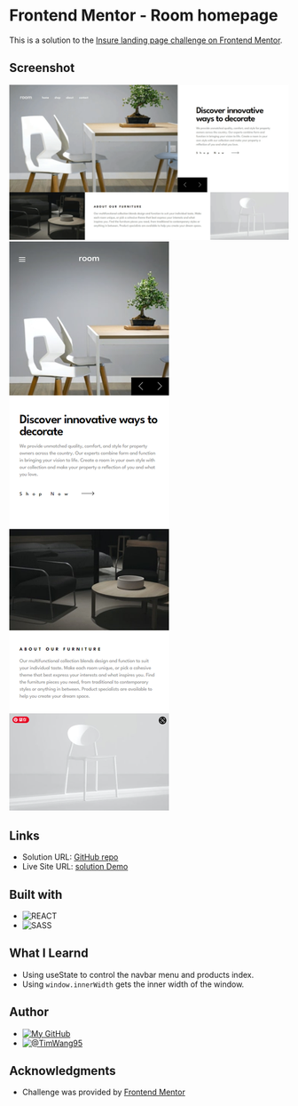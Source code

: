 # Frontend Mentor - Room homepage

This is a solution to the [Insure landing page challenge on Frontend Mentor](https://www.frontendmentor.io/challenges/insure-landing-page-uTU68JV8). 

## Screenshot

![screenshot1](./public/screenshot.gif)
![screenshot2](./public/screenshot2.png)

## Links

- Solution URL: [GitHub repo](https://github.com/TimWang95/room-homepage)
- Live Site URL: [solution Demo](https://main--radiant-dusk-efc6d4.netlify.app/#home)


## Built with
- ![REACT](https://camo.githubusercontent.com/23ffa6f1c3fd28afe74a4aef1de92971625bcefaecb3b241ad8d57a63f9dc823/68747470733a2f2f696d672e736869656c64732e696f2f62616467652f2d52656163742d2532333430346435393f7374796c653d666f722d7468652d6261646765266c6f676f3d7265616374)
- ![SASS](https://camo.githubusercontent.com/8849f369ac031cc842a4ab4248c7f7db6a4b593cad1f2d1c01d3aeb6f0f8dca7/68747470733a2f2f696d672e736869656c64732e696f2f62616467652f536173732d4343363639393f7374796c653d666f722d7468652d6261646765266c6f676f3d73617373266c6f676f436f6c6f723d7768697465)

## What I Learnd
- Using useState to control the navbar menu and products index.
- Using `window.innerWidth` gets the inner width of the window.

## Author
- [![My GitHub](https://camo.githubusercontent.com/843009ef549f1199c4d4682e94d2afa964a6e6b156669d2f823a949bdc3ae027/68747470733a2f2f696d672e736869656c64732e696f2f62616467652f47697468756225323050726f66696c652d3133313331333f7374796c653d666f722d7468652d6261646765266c6f676f3d676974687562266c6f676f436f6c6f723d7768697465)](https://github.com/TimWang95)
- [![@TimWang95](https://camo.githubusercontent.com/1ee177622c1f9c0a437d6bc2e1680ba9ee19632f4b3b5c29e24b71544f9850ab/68747470733a2f2f696d672e736869656c64732e696f2f62616467652f46454d25323050726f66696c652d6638663966383f7374796c653d666f722d7468652d6261646765266c6f676f3d46726f6e74656e642d4d656e746f72266c6f676f436f6c6f723d626c61636b)](https://www.frontendmentor.io/profile/TimWang95)



## Acknowledgments

- Challenge was provided by [Frontend Mentor](https://www.frontendmentor.io/home)

